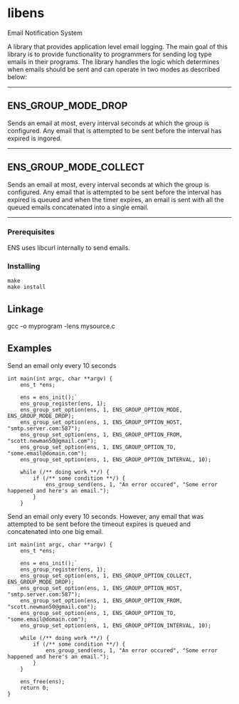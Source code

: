 # libens
Email Notification System

A library that provides application level email logging. The main goal of
this library is to provide functionality to programmers for sending log
type emails in their programs. The library handles the logic which
determines  when emails should be sent and can operate in two modes as
described below:

---------------------------------------------------------------------------
ENS_GROUP_MODE_DROP
---------------------------------------------------------------------------
Sends an email at most, every interval seconds at which the group is
configured. Any email that is attempted to be sent before the interval has
expired is ingored.

---------------------------------------------------------------------------
ENS_GROUP_MODE_COLLECT
---------------------------------------------------------------------------
Sends an email at most, every interval seconds at which the group is
configured. Any email that is attempted to be sent before the interval has
expired is queued and when the timer expires, an email is sent with all the
queued emails concatenated into a single email.

---------------------------------------------------------------------------

### Prerequisites
ENS uses libcurl internally to send emails.

### Installing
```
make
make install
```

## Linkage
gcc -o myprogram -lens mysource.c

## Examples
Send an email only every 10 seconds

```
int main(int argc, char **argv) {
    ens_t *ens;

    ens = ens_init();`
    ens_group_register(ens, 1);
    ens_group_set_option(ens, 1, ENS_GROUP_OPTION_MODE, ENS_GROUP_MODE_DROP);
    ens_group_set_option(ens, 1, ENS_GROUP_OPTION_HOST, "smtp.server.com:587");
    ens_group_set_option(ens, 1, ENS_GROUP_OPTION_FROM, "scott.newman50@gmail.com");
    ens_group_set_option(ens, 1, ENS_GROUP_OPTION_TO, "some.email@domain.com");
    ens_group_set_option(ens, 1, ENS_GROUP_OPTION_INTERVAL, 10);

    while (/** doing work **/) {
        if (/** some condition **/) {
            ens_group_send(ens, 1, "An error occured", "Some error happened and here's an email.");
        }
    }
```

Send an email only every 10 seconds. However, any email that was attempted to be sent before the timeout expires is queued and concatenated into one big email.

```
int main(int argc, char **argv) {
    ens_t *ens;

    ens = ens_init();`
    ens_group_register(ens, 1);
    ens_group_set_option(ens, 1, ENS_GROUP_OPTION_COLLECT, ENS_GROUP_MODE_DROP);
    ens_group_set_option(ens, 1, ENS_GROUP_OPTION_HOST, "smtp.server.com:587");
    ens_group_set_option(ens, 1, ENS_GROUP_OPTION_FROM, "scott.newman50@gmail.com");
    ens_group_set_option(ens, 1, ENS_GROUP_OPTION_TO, "some.email@domain.com");
    ens_group_set_option(ens, 1, ENS_GROUP_OPTION_INTERVAL, 10);

    while (/** doing work **/) {
        if (/** some condition **/) {
            ens_group_send(ens, 1, "An error occured", "Some error happened and here's an email.");
        }
    }
	
    ens_free(ens);
    return 0;
}
```
